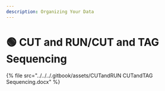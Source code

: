```yaml
---
description: Organizing Your Data
---
```


# 🟢 CUT and RUN/CUT and TAG Sequencing



{% file src="../../../.gitbook/assets/CUTandRUN CUTandTAG Sequencing.docx" %}
